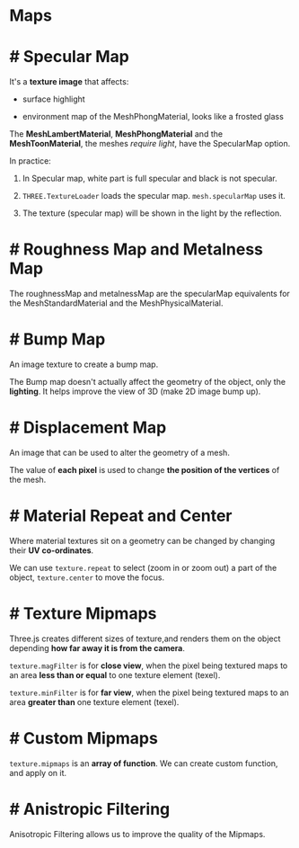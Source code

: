 #  Maps

# #  Specular Map

It's a **texture image** that affects:

- surface highlight

- environment map of the MeshPhongMaterial, looks like a frosted glass

The **MeshLambertMaterial**, **MeshPhongMaterial** and the **MeshToonMaterial**, the meshes *require light*, have the SpecularMap option.

In practice:

1. In Specular map, white part is full specular and black is not specular.

2. `THREE.TextureLoader` loads the specular map. `mesh.specularMap` uses it.

3. The texture (specular map) will be shown in the light by the reflection.

# #  Roughness Map and Metalness Map

The roughnessMap and metalnessMap are the specularMap equivalents for the MeshStandardMaterial and the MeshPhysicalMaterial.

# #  Bump Map

An image texture to create a bump map.

The Bump map doesn't actually affect the geometry of the object, only the **lighting**. It helps improve the view of 3D (make 2D image bump up).

# #  Displacement Map

An image that can be used to alter the geometry of a mesh.

The value of **each pixel** is used to change **the position of the vertices** of the mesh. 

# #  Material Repeat and Center

Where material textures sit on a geometry can be changed by changing their **UV co-ordinates**.

We can use `texture.repeat` to select (zoom in or zoom out) a part of the object, `texture.center` to move the focus.

# #  Texture Mipmaps

Three.js creates different sizes of texture,and renders them on the object depending **how far away it is from the camera**.

`texture.magFilter` is for **close view**, when the pixel being textured maps to an area **less than or equal** to one texture element (texel).

`texture.minFilter` is for **far view**, when the pixel being textured maps to an area **greater than** one texture element (texel).

# #  Custom Mipmaps

`texture.mipmaps` is an **array of function**. We can create custom function, and apply on it.

# #  Anistropic Filtering

Anisotropic Filtering allows us to improve the quality of the Mipmaps.